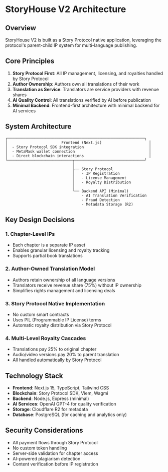 # StoryHouse V2 Architecture

## Overview

StoryHouse V2 is built as a Story Protocol native application, leveraging the protocol's parent-child IP system for multi-language publishing.

## Core Principles

1. **Story Protocol First**: All IP management, licensing, and royalties handled by Story Protocol
2. **Author Ownership**: Authors own all translations of their work
3. **Translation as Service**: Translators are service providers with revenue shares
4. **AI Quality Control**: All translations verified by AI before publication
5. **Minimal Backend**: Frontend-first architecture with minimal backend for AI services

## System Architecture

```
┌─────────────────────────────────────────────────────────────┐
│                        Frontend (Next.js)                     │
│  - Story Protocol SDK integration                             │
│  - MetaMask wallet connection                                 │
│  - Direct blockchain interactions                             │
└─────────────────────────────┬───────────────────────────────┘
                              │
                              ├── Story Protocol
                              │   - IP Registration
                              │   - License Management
                              │   - Royalty Distribution
                              │
                              └── Backend API (Minimal)
                                  - AI Translation Verification
                                  - Fraud Detection
                                  - Metadata Storage (R2)

```

## Key Design Decisions

### 1. Chapter-Level IPs
- Each chapter is a separate IP asset
- Enables granular licensing and royalty tracking
- Supports partial book translations

### 2. Author-Owned Translation Model
- Authors retain ownership of all language versions
- Translators receive revenue share (75%) without IP ownership
- Simplifies rights management and licensing deals

### 3. Story Protocol Native Implementation
- No custom smart contracts
- Uses PIL (Programmable IP License) terms
- Automatic royalty distribution via Story Protocol

### 4. Multi-Level Royalty Cascades
- Translations pay 25% to original chapter
- Audio/video versions pay 20% to parent translation
- All handled automatically by Story Protocol

## Technology Stack

- **Frontend**: Next.js 15, TypeScript, Tailwind CSS
- **Blockchain**: Story Protocol SDK, Viem, Wagmi
- **Backend**: Node.js, Express (minimal)
- **AI Services**: OpenAI GPT-4 for quality verification
- **Storage**: Cloudflare R2 for metadata
- **Database**: PostgreSQL (for caching and analytics only)

## Security Considerations

- All payment flows through Story Protocol
- No custom token handling
- Server-side validation for chapter access
- AI-powered plagiarism detection
- Content verification before IP registration